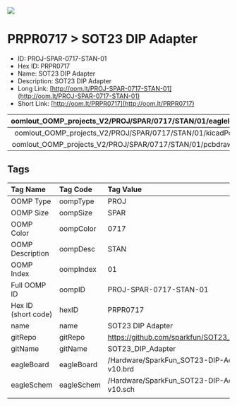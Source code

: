 


  
![][im]
# PRPR0717 > SOT23 DIP Adapter

- ID: PROJ-SPAR-0717-STAN-01
- Hex ID: PRPR0717
- Name: SOT23 DIP Adapter
- Description: SOT23 DIP Adapter
- Long Link: [http://oom.lt/PROJ-SPAR-0717-STAN-01](http://oom.lt/PROJ-SPAR-0717-STAN-01)
- Short Link: [http://oom.lt/PRPR0717](http://oom.lt/PRPR0717)
  

|oomlout_OOMP_projects_V2/PROJ/SPAR/0717/STAN/01/eagleImage.png|oomlout_OOMP_projects_V2/PROJ/SPAR/0717/STAN/01/eagleSchemImage.png|oomlout_OOMP_projects_V2/PROJ/SPAR/0717/STAN/01/kicadPcb3dFront.png|oomlout_OOMP_projects_V2/PROJ/SPAR/0717/STAN/01/kicadPcb3dBack.png|
| :---: | :---: | :---: | :---: |
|oomlout_OOMP_projects_V2/PROJ/SPAR/0717/STAN/01/kicadPcb3d.png|oomlout_OOMP_projects_V2/PROJ/SPAR/0717/STAN/01/bomBack.png|oomlout_OOMP_projects_V2/PROJ/SPAR/0717/STAN/01/bomFront.png|oomlout_OOMP_projects_V2/PROJ/SPAR/0717/STAN/01/pcbdraw.svg|
|oomlout_OOMP_projects_V2/PROJ/SPAR/0717/STAN/01/pcbdrawBack.svg||||

## Tags
  

|Tag Name|Tag Code|Tag Value|
| :--- | :--- | :--- |
|OOMP Type|oompType|PROJ|
|OOMP Size|oompSize|SPAR|
|OOMP Color|oompColor|0717|
|OOMP Description|oompDesc|STAN|
|OOMP Index|oompIndex|01|
|Full OOMP ID|oompID|PROJ-SPAR-0717-STAN-01|
|Hex ID (short code)|hexID|PRPR0717|
|name|name|SOT23 DIP Adapter|
|gitRepo|gitRepo|https://github.com/sparkfun/SOT23_DIP_Adapter|
|gitName|gitName|SOT23_DIP_Adapter|
|eagleBoard|eagleBoard|/Hardware/SparkFun_SOT23-DIP-Adapter-v10.brd|
|eagleSchem|eagleSchem|/Hardware/SparkFun_SOT23-DIP-Adapter-v10.sch|
||||



[im]: PROJ/SPAR/0717/STAN/01/kicadPcb3d_450.png
